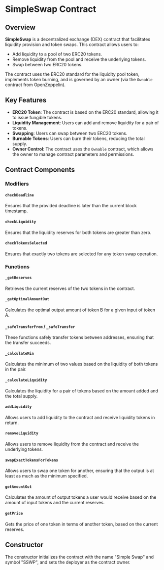 # SimpleSwap Contract

## Overview

**SimpleSwap** is a decentralized exchange (DEX) contract that facilitates liquidity provision and token swaps. This contract allows users to:

- Add liquidity to a pool of two ERC20 tokens.
- Remove liquidity from the pool and receive the underlying tokens.
- Swap between two ERC20 tokens.

The contract uses the ERC20 standard for the liquidity pool token, implements token burning, and is governed by an owner (via the `Ownable` contract from OpenZeppelin).

## Key Features

- **ERC20 Token**: The contract is based on the ERC20 standard, allowing it to issue fungible tokens.
- **Liquidity Management**: Users can add and remove liquidity for a pair of tokens.
- **Swapping**: Users can swap between two ERC20 tokens.
- **Burnable Tokens**: Users can burn their tokens, reducing the total supply.
- **Owner Control**: The contract uses the `Ownable` contract, which allows the owner to manage contract parameters and permissions.
  
## Contract Components

### Modifiers

#### `checkDeadline`

Ensures that the provided deadline is later than the current block timestamp.

#### `checkLiquidity`

Ensures that the liquidity reserves for both tokens are greater than zero.

#### `checkTokensSelected`

Ensures that exactly two tokens are selected for any token swap operation.

### Functions

#### `_getReserves`

Retrieves the current reserves of the two tokens in the contract.

#### `_getOptimalAmountOut`

Calculates the optimal output amount of token B for a given input of token A.

#### `_safeTransferFrom` / `_safeTransfer`

These functions safely transfer tokens between addresses, ensuring that the transfer succeeds.

#### `_calculateMin`

Calculates the minimum of two values based on the liquidity of both tokens in the pair.

#### `_calculateLiquidity`

Calculates the liquidity for a pair of tokens based on the amount added and the total supply.

#### `addLiquidity`

Allows users to add liquidity to the contract and receive liquidity tokens in return.

#### `removeLiquidity`

Allows users to remove liquidity from the contract and receive the underlying tokens.

#### `swapExactTokensForTokens`

Allows users to swap one token for another, ensuring that the output is at least as much as the minimum specified.

#### `getAmountOut`

Calculates the amount of output tokens a user would receive based on the amount of input tokens and the current reserves.

#### `getPrice`

Gets the price of one token in terms of another token, based on the current reserves.

## Constructor

The constructor initializes the contract with the name "Simple Swap" and symbol "SSWP", and sets the deployer as the contract owner.
